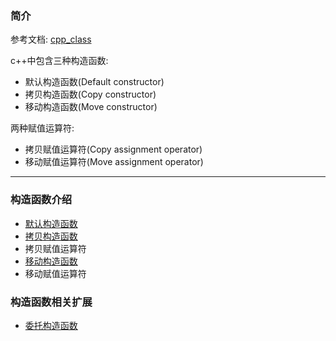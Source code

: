 ### 简介

参考文档: [cpp_class][referenceManual] 

c++中包含三种构造函数:

* 默认构造函数(Default constructor)
* 拷贝构造函数(Copy constructor)
* 移动构造函数(Move constructor)

两种赋值运算符:

* 拷贝赋值运算符(Copy assignment operator)
* 移动赋值运算符(Move assignment operator)

---

### 构造函数介绍

* [默认构造函数][defaultConstructor]
* [拷贝构造函数][copyConstructor]
* 拷贝赋值运算符
* [移动构造函数][moveConstructor]
* 移动赋值运算符

### 构造函数相关扩展

* [委托构造函数](delegating_constructor.md)
  
[referenceManual]:https://en.cppreference.com/w/cpp/language/classes 
[defaultConstructor]:default_constructor.md
[copyConstructor]:copy_constructor.md
[moveConstructor]:move_constructor.md
